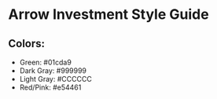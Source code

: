 # Arrow Investment Style Guide

## Colors:
* Green: #01cda9
* Dark Gray: #999999
* Light Gray: #CCCCCC
* Red/Pink: #e54461
